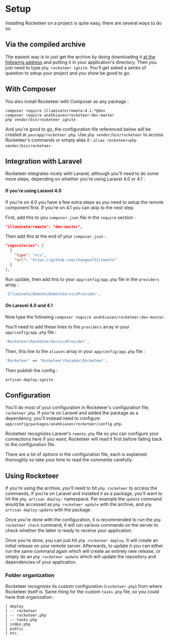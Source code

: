 # Setup

Installing Rocketeer on a project is quite easy, there are several ways to do so.

## Via the compiled archive

The easiest way is to just get the archive by doing downloading it [at the following address](http://rocketeer.autopergamene.eu/versions/rocketeer) and putting it in your application's directory.
Then you just need to type `php rocketeer ignite`. You'll get asked a series of question to setup your project and you show be good to go.

## With Composer

You also install Rocketeer with Composer as any package :

```
composer require illuminate/remote:4.1.*@dev
composer require anahkiasen/rocketeer:dev-master
php vendor/bin/rocketeer ignite
```

And you're good to go, the configuration file referenced below will be created at `yourapp/rocketeer.php`. Use `php vendor/bin/rocketeer` to access Rocketeer's commands or simply alias it : `alias rocketeer=php vendor/bin/rocketeer`.

## Integration with Laravel

Rocketeer integrates nicely with Laravel, although you'll need to do some more steps, depending on whether you're using Laravel 4.0 or 4.1 :

#### If you're using Laravel 4.0

If you're on 4.0 you have a few extra steps as you need to setup the remote component first. If you're on 4.1 you can skip to the next step.

First, add this to you `composer.json` file in the `require` section :

```json
"illuminate/remote": "dev-master",
```

Then add this at the end of your `composer.json` :

```json
"repositories": [
  {
    "type": "vcs",
    "url": "https://github.com/changwuf31/remote"
  }
],
```

Run update, then add this to your `app/config/app.php` file in the `providers` array :

```php
'Illuminate\Remote\RemoteServiceProvider',
```

#### On Laravel 4.0 and 4.1

Now type the following `composer require anahkiasen/rocketeer:dev-master`.

You'll need to add these lines to the `providers` array in your `app/config/app.php` file :

```php
'Rocketeer\RocketeerServiceProvider',
```

Then, this line to the `aliases` array in your `app/config/app.php` file :

```php
'Rocketeer' => 'Rocketeer\Facades\Rocketeer',
```

Then publish the config :

```
artisan deploy:ignite
```

## Configuration

You'll do most of your configuration in Rocketeer's configuration file, `rocketeer.php`.
If you're on Laravel and added the package as a dependency, you'll instead need to configure `app/config/packages/anahkiasen/rocketeer/config.php`.

Rocketeer recognizes Laravel's `remote.php` file so you can configure your connections here if you want, Rocketeer will read it first before falling back to the configuration file.

There are a lot of options in the configuration file, each is explained thoroughly so take your time to read the comments carefully.

## Using Rocketeer

If you're using the archive, you'll need to hit `php rocketeer` to access the commands, if you're on Laravel and installed it as a package, you'll want to hit the `php artisan deploy:` namespace. Per example the `update` command would be accessed as `php rocketeer update` with the archive, and `php artisan deploy:update` with the package.

Once you're done with the configuration, it is recommended to run the `php rocketeer check` command, it will run various commands on the server to check whether the latter is ready to receive your application.

Once you're done, you can just hit `php rocketeer deploy`. It will create an initial release on your remote server.
Afterwards, to update it you can either run the same command again which will create an entirely new release, or simply do an `php rocketeer update` which will update the repository and dependencies of your application.

### Folder organization

Rocketeer recognizes its custom configuration (`rocketeer.php`) from where Rocketeer itself is. Same thing for the custom `tasks.php` file, so you could have that organization :

```
| deploy
| -- rocketeer
| -- rocketeer.php
| -- tasks.php
| index.php
| public
| etc.
```